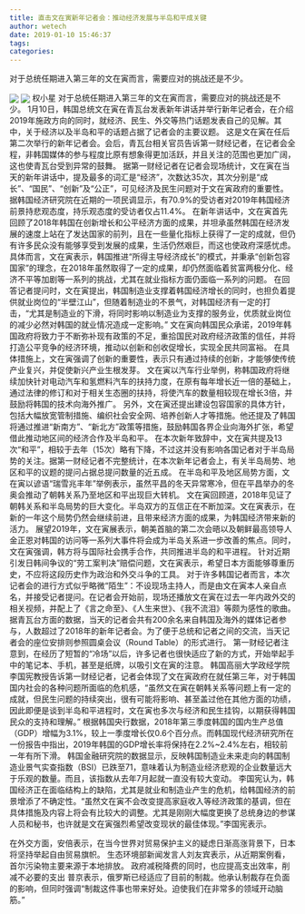 ```yaml
---
title: 直击文在寅新年记者会：推动经济发展与半岛和平成关键
author: wetech
date: 2019-01-10 15:46:37
tags: 
categories: 
---
```

对于总统任期进入第三年的文在寅而言，需要应对的挑战还是不少。
<!-- more -->
<img align="center" border="0" src="https://imgcdn.yicai.com/uppics/images/2019/01/e53fa0f282243f1a1fe61fbd5f1a0436.jpg" />
<img align="center" border="0" src="https://imgcdn.yicai.com/uppics/images/2019/01/a0bd14deef7e68bcb7c9a57479f46850.jpg" />
权小星
对于总统任期进入第三年的文在寅而言，需要应对的挑战还是不少。
1月10日，韩国总统文在寅在青瓦台发表新年讲话并举行新年记者会，在介绍2019年施政方向的同时，就经济、民生、外交等热门话题发表自己的见解。其中，关于经济以及半岛和平的话题占据了记者会的主要议题。
这是文在寅在任后第二次举行的新年记者会。会后，青瓦台相关官员告诉第一财经记者，在记者会全程，非韩国媒体的参与程度比原有想象得更加活跃，并且关注的范围也更加广阔，这也使青瓦台受到异常的鼓舞。
据第一财经记者在记者会现场统计，文在寅在当天的新年讲话中，提及最多的词汇是“经济”，次数达35次，其次分别是“成长”、“国民”、“创新”及“公正”，可见经济及民生问题对于文在寅政府的重要性。
据韩国经济研究院在近期的一项民调显示，有70.9%的受访者对2019年韩国经济前景持悲观态度，持乐观态度的受访者仅占11.4%。
在新年讲话中，文在寅首先回顾了2018年韩国在创新增长和公平经济方面的成果，并坦承虽然韩国在经济发展的速度上站在了发达国家的前列，且在一些量化指标上获得了一定的成就，但仍有许多民众没有能够享受到发展的成果，生活仍然艰巨，而这也使政府深感忧虑。
具体而言，文在寅表示，韩国推进“所得主导经济成长”的模式，并秉承“创新包容国家”的理念，在2018年虽然取得了一定的成果，却仍然面临着贫富两极分化、经济不平等加剧等一系列的挑战，尤其在就业指标方面仍面临一系列的问题。
在回答记者提问时，文在寅提出，韩国制造业支撑着韩国经济增长的同时，也担负着提供就业岗位的“半壁江山”，但随着制造业的不景气，对韩国经济有一定的打击，“尤其是制造业的下滑，将同时影响以制造业为支撑的服务业，优质就业岗位的减少必然对韩国的就业情况造成一定影响。”
文在寅向韩国民众承诺，2019年韩国政府将致力于不断弥补现有政策的不足，重拾国民对政府经济政策的信任，并将打造公平竞争的经济环境，推动以创新和创收促增长，实现全民共同富裕。
在具体措施上，文在寅强调了创新的重要性，表示只有通过持续的创新，才能够使传统产业复兴，并促使新兴产业生根发芽。
文在寅以汽车行业举例，称韩国政府将继续加快针对电动汽车和氢燃料汽车的扶持力度，在原有每年增长近一倍的基础上，通过法律的修订和对于相关生态圈的扶持，将使汽车的数量相较现在增长3倍，并鼓励将韩国的技术向海外推广。
另外，文在寅还提出建设包容国家的具体方针，包括大幅放宽管制措施、编织社会安全网、培养创新人才等措施。他还提及了韩国将通过推进“新南方”、“新北方”政策等措施，鼓励韩国各界企业向海外扩张，希望借此推动地区间的经济合作及半岛和平。
在本次新年致辞中，文在寅共提及13次“和平”，相较于去年（15次）略有下降，不过这并没有影响各国记者对于半岛局势的关注。据第一财经记者不完整统计，在本次新年记者会上，有关半岛局势、地区和平的议题的提问占据总提问数量的近五成。
在半岛和平及地区局势方面，文在寅以谚语“瑞雪兆丰年”举例表示，虽然平昌的冬天异常寒冷，但在平昌举办的冬奥会推动了朝韩关系乃至地区和平出现巨大转机。
文在寅回顾道，2018年见证了朝韩关系和半岛局势的巨大变化。半岛双方的互信正在不断加深。文在寅表示，在新的一年这个局势仍然会继续前进，且带来经济方面的成果，为韩国经济带来新的活力。
展望2019年，文在寅展表示，朝美首脑的第二次会晤以及朝鲜最高领导人金正恩对韩国的访问等一系列大事件将会成为半岛关系进一步改善的焦点。同时，文在寅强调，韩方将与国际社会携手合作，共同推进半岛的和平进程。
针对近期引发日韩间争议的“劳工案判决”赔偿问题，文在寅表示，希望日本方面能够尊重历史，不应将这段历史作为政治和外交斗争的工具。
对于许多韩国记者而言，本次记者会的进行方式似乎略微“陌生”：不设现场主持人，而是由文在寅本人亲自点名，并接受记者提问。在记者会开始前，现场还播放文在寅在过去一年内政外交的相关视频，并配上了《言之命至》、《人生来世》、《我不流泪》等颇为感性的歌曲。
据青瓦台方面的数据，当天的记者会共有200余名来自韩国及海外的媒体记者参与，人数超过了2018年的新年记者会。为了便于总统和记者之间的交流，当天记者会的座位安排则参照圆桌会议（Round Table）的形式进行。
第一财经记者注意到，在经历了短暂的“冷场”以后，许多记者也很快适应了新的方式，开始举起手中的笔记本、手机，甚至是纸牌，以吸引文在寅的注意。
韩国高丽大学政经学院李国宪教授告诉第一财经记者，记者会体现了文在寅政府在就任第三年，对于韩国国内社会的各种问题所面临的危机感，“虽然文在寅在朝韩关系等问题上有一定的成就，但民生问题的持续突出，很有可能将影响、甚至盖过他在其他方面的功绩，因此即便是谈到半岛和平进程时，文在寅也多次与经济和民生挂钩，以期获得韩国民众的支持和理解。”
根据韩国央行数据，2018年第三季度韩国的国内生产总值（GDP）增幅为3.1%，较上一季度增长仅0.6个百分点。而韩国现代经济研究所在一份报告中指出，2019年韩国的GDP增长率将保持在2.2%~2.4%左右，相较前一年有所下滑。
韩国金融研究院的数据显示，反映韩国制造业未来走向的韩国制造业景气实查指数（BSI）已跌至71，意味着认为制造业经济悲观的企业数量远大于乐观的数量。而且，该指数从去年7月起就一直没有较大变动。
李国宪认为，韩国经济正在面临结构上的缺陷，尤其是就业和制造业产生的危机，给韩国经济的前景增添了不确定性。“虽然文在寅不会改变提高家庭收入等经济政策的基调，但在具体措施及内容上将会有比较大的调整。尤其是刚刚大幅度更换了总统身边的参谋人员和秘书，也许就是文在寅强烈希望改变现状的最佳体现。”李国宪表示。
 
 
在外交方面，安倍表示，在当今世界对贸易保护主义的疑虑日渐高涨背景下，日本将坚持举起自由贸易旗帜。
生态环境部新闻发言人刘友宾表示，从近期案例看，首尔污染物主要来源于本地排放。
政府减税降费的同时，也应提高支出效率，削减不必要的支出
普京表示，俄罗斯已经适应了目前的制裁。他承认制裁存在负面的影响，但同时强调“制裁这件事也带来好处。迫使我们在非常多的领域开动脑筋。”
